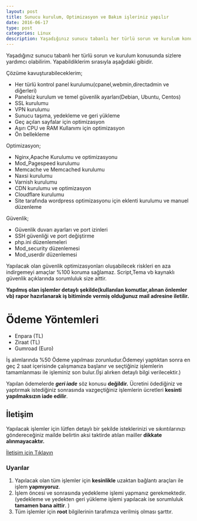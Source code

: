```yaml
---
layout: post
title: Sunucu kurulum, Optimizasyon ve Bakım işleriniz yapılır
date: 2016-06-17
type: post
categories: Linux
description: Yaşadığınız sunucu tabanlı her türlü sorun ve kurulum konusunda sizlere yardım edebilirim yapabildiklerim aşağıdaki gibidir.
---
```


Yaşadığınız sunucu tabanlı her türlü sorun ve kurulum konusunda sizlere yardımcı olabilirim. Yapabildiklerim sırasıyla aşağıdaki gibidir.

Çözüme kavuşturabileceklerim;

- Her türlü kontrol panel kurulumu(cpanel,webmin,directadmin ve diğerleri)
- Panelsiz kurulum ve temel güvenlik ayarları(Debian, Ubuntu, Centos)
- SSL kurulumu
- VPN kurulumu
- Sunucu taşıma, yedekleme ve geri yükleme
- Geç açılan sayfalar için optimizasyon
- Aşırı CPU ve RAM Kullanımı için optimizasyon
- Ön bellekleme

Optimizasyon;

- Nginx,Apache Kurulumu ve optimizasyonu
- Mod_Pagespeed kurulumu
- Memcache ve Memcached kurulumu
- Naxsi kurulumu
- Varnish kurulumu
- CDN kurulumu ve optimizasyon
- Cloudflare kurulumu
- Site tarafında wordpress optimizasyonu için eklenti kurulumu ve manuel düzenleme

Güvenlik;

- Güvenlik duvarı ayarları ve port izinleri
- SSH güvenliği ve port değiştirme
- php.ini düzenlemeleri
- Mod_security düzenlemesi
- Mod_userdir düzenlemesi

Yapılacak olan güvenlik optimizasyonları oluşabilecek riskleri en aza indirgemeyi amaçlar %100 koruma sağlamaz. Script,Tema vb kaynaklı güvenlik açıklarında sorumluluk size aittir.

**Yapılmış olan işlemler detaylı şekilde(kullanılan komutlar,alınan önlemler vb) rapor hazırlanarak iş bitiminde vermiş olduğunuz mail adresine iletilir.**

# Ödeme Yöntemleri

- Enpara (TL)
- Ziraat (TL)
- Gumroad (Euro)

İş alımlarında %50 Ödeme yapılması zorunludur.Ödemeyi yaptıktan sonra en geç 2 saat içerisinde çalışmanıza başlanır ve seçtiğiniz işlemlerin tamamlanması ile işleminiz son bulur.(İşi alırken detaylı bilgi verilecektir.)

Yapılan ödemelerde _**geri iade**_ söz konusu **değildir.** Ücretini ödediğiniz ve yaptırmak istediğiniz sonrasında vazgeçtiğiniz işlemlerin ücretleri **kesinti yapılmaksızın iade edilir**.

## İletişim

Yapılacak işlemler için lütfen detaylı bir şekilde isteklerinizi ve sıkıntılarınızı göndereceğiniz mailde belirtin aksi taktirde atılan mailler **dikkate alınmayacaktır.**

[İletişim için Tıklayın](https://mertcangokgoz.com/iletisim/)

### Uyarılar

1. Yapılacak olan tüm işlemler için **kesinlikle** uzaktan bağlantı araçları ile işlem **yapmıyoruz**.
2. İşlem öncesi ve sonrasında yedekleme işlemi yapmanız gerekmektedir.(yedekleme ve yedekten geri yükleme işlemi yapılacak ise sorumluluk **tamamen bana aittir**. )
3. Tüm işlemler için **root** bilgilerinin tarafımıza verilmiş olması şarttır.

